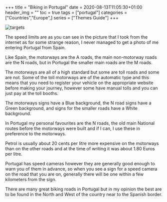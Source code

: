 +++
title = "Biking in Portugal"
date = 2020-08-13T11:05:30+01:00
header_img = ""
toc = true
tags = ["portugal"]
categories = ["Countries","Europe",]
series = ["Themes Guide"]
+++

![targets](/img/portugal.jpg)

The speed limits are as you can see in the picture that I took from the internet as for some strange reason, I never managed to get a photo of me entering Portugal from Spain.

Like Spain, the motorways are the A roads, the main non-motorway roads are the N roads, but in Portugal the smaller main roads are the M roads.

The motorways are all of a high standard but some are toll roads and some are not. Some of the toll motorways are of the automatic type and this means that you need to register your vehicle on the appropriate website before making your journey, however some have manual tolls and you can just pay at the toll booths.

The motorways signs have a Blue background, the N road signs have a Green background, and signs for the smaller roads have a White background.

In Portugal my personal favourites are the N roads, the old main National routes before the motorways were built and if I can, I use these in preference to the motorways.

Petrol is usually about 20 cents per litre more expensive on the motorways than on the other roads and at the time of writing it was about 1.80 Euros per litre.

Portugal has speed cameras however they are generally good enough to warn you of them in advance, so when you see a sign for a speed camera on the road that you are on, generally there will be one within a few kilometers from the sign.

There are many great biking roads in Portugal but in my opinion the best are to be found in the North and West of the country near to the Spanish border.